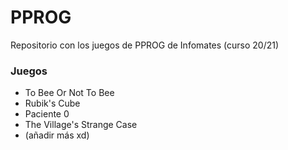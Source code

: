 # PPROG
Repositorio con los juegos de PPROG de Infomates (curso 20/21)

### Juegos
- To Bee Or Not To Bee
- Rubik's Cube
- Paciente 0
- The Village's Strange Case
- (añadir más xd)
